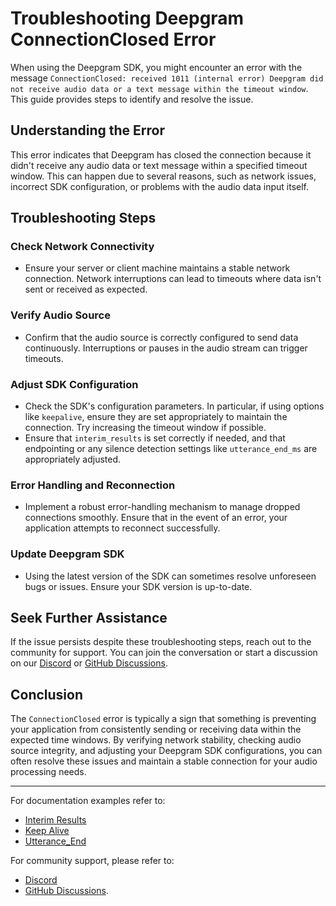 # Troubleshooting Deepgram ConnectionClosed Error

When using the Deepgram SDK, you might encounter an error with the message `ConnectionClosed: received 1011 (internal error) Deepgram did not receive audio data or a text message within the timeout window`. This guide provides steps to identify and resolve the issue.

## Understanding the Error
This error indicates that Deepgram has closed the connection because it didn't receive any audio data or text message within a specified timeout window. This can happen due to several reasons, such as network issues, incorrect SDK configuration, or problems with the audio data input itself.

## Troubleshooting Steps

### Check Network Connectivity

- Ensure your server or client machine maintains a stable network connection. Network interruptions can lead to timeouts where data isn't sent or received as expected.

### Verify Audio Source

- Confirm that the audio source is correctly configured to send data continuously. Interruptions or pauses in the audio stream can trigger timeouts.

### Adjust SDK Configuration

- Check the SDK's configuration parameters. In particular, if using options like `keepalive`, ensure they are set appropriately to maintain the connection. Try increasing the timeout window if possible.
- Ensure that `interim_results` is set correctly if needed, and that endpointing or any silence detection settings like `utterance_end_ms` are appropriately adjusted.

### Error Handling and Reconnection

- Implement a robust error-handling mechanism to manage dropped connections smoothly. Ensure that in the event of an error, your application attempts to reconnect successfully.

### Update Deepgram SDK

- Using the latest version of the SDK can sometimes resolve unforeseen bugs or issues. Ensure your SDK version is up-to-date.

## Seek Further Assistance
If the issue persists despite these troubleshooting steps, reach out to the community for support. You can join the conversation or start a discussion on our [Discord](https://discord.gg/deepgram) or [GitHub Discussions](https://github.com/orgs/deepgram/discussions).

## Conclusion
The `ConnectionClosed` error is typically a sign that something is preventing your application from consistently sending or receiving data within the expected time windows. By verifying network stability, checking audio source integrity, and adjusting your Deepgram SDK configurations, you can often resolve these issues and maintain a stable connection for your audio processing needs.

---

For documentation examples refer to:
- [Interim Results](https://developers.deepgram.com/docs/interim-results)
- [Keep Alive](https://developers.deepgram.com/docs/audio-keep-alive)
- [Utterance_End](https://developers.deepgram.com/docs/utterance-end)

For community support, please refer to:
- [Discord](https://discord.gg/deepgram) 
- [GitHub Discussions](https://github.com/orgs/deepgram/discussions).